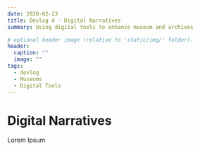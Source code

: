 ```yaml
---
date: 2020-02-23
title: Devlog 4 - Digital Narratives
summary: Using digital tools to enhance museum and archives

# optional header image (relative to 'static/img/' folder).
header:
  caption: ""
  image: ""
tags:
  - devlog
  - Museums
  - Digital Tools
---
```


# Digital Narratives

Lorem Ipsum
